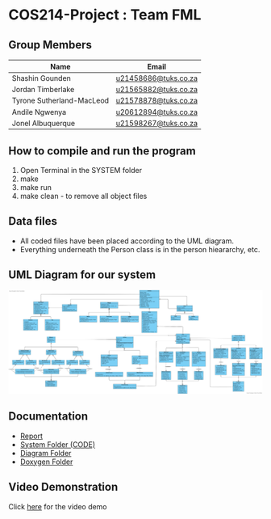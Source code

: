 # COS214-Project : Team FML

## Group Members

| Name | Email |
| ----------- | ----------- |
| Shashin Gounden | u21458686@tuks.co.za |
| Jordan Timberlake | u21565882@tuks.co.za |
| Tyrone Sutherland-MacLeod | u21578878@tuks.co.za |
| Andile Ngwenya | u20612894@tuks.co.za |
| Jonel Albuquerque | u21598267@tuks.co.za |

## How to compile and run the program

1. Open Terminal in the SYSTEM folder
2. make
3. make run
4. make clean - to remove all object files

## Data files

- All coded files have been placed according to the UML diagram.
- Everything underneath the Person class is in the person hieararchy, etc.

## UML Diagram for our system

![UMLDIAGRAM](https://github.com/ShashinGounden/COS214-Project/blob/main/Diagrams/Class%20Diagram/Final%20Class%20Diagram.png)

## Documentation

- [Report](https://github.com/ShashinGounden/COS214-Project/blob/main/Report/Report.pdf)
- [System Folder (CODE)](https://github.com/ShashinGounden/COS214-Project/tree/main/System)
- [Diagram Folder](https://github.com/ShashinGounden/COS214-Project/tree/main/Diagrams)
- [Doxygen Folder](https://github.com/ShashinGounden/COS214-Project/tree/main/Data/Doxygen)

## Video Demonstration

Click [here](https://github.com/ShashinGounden/COS214-Project/blob/main/Introduction%20Video/Team%20FML%20-%20Introduction%20Video.mp4) for the video demo
